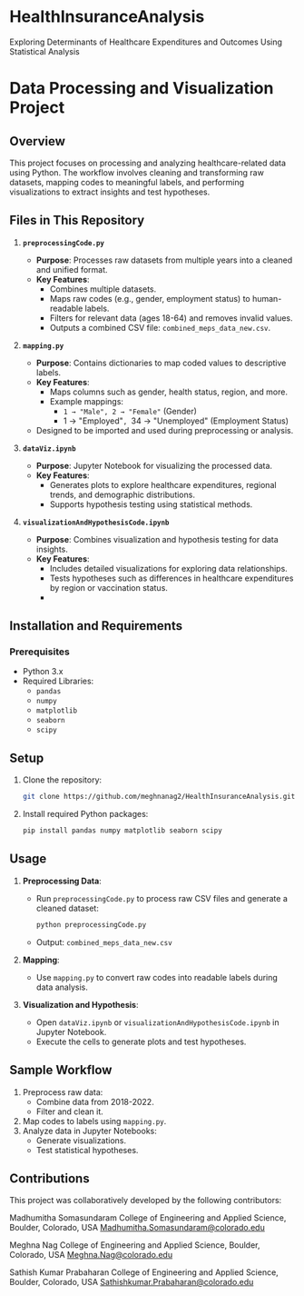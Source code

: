 # HealthInsuranceAnalysis
Exploring Determinants of Healthcare Expenditures and Outcomes Using Statistical Analysis 

# Data Processing and Visualization Project

## Overview
This project focuses on processing and analyzing healthcare-related data using Python. The workflow involves cleaning and transforming raw datasets, mapping codes to meaningful labels, and performing visualizations to extract insights and test hypotheses.

## Files in This Repository

1. **`preprocessingCode.py`**
   - **Purpose**: Processes raw datasets from multiple years into a cleaned and unified format.
   - **Key Features**:
     - Combines multiple datasets.
     - Maps raw codes (e.g., gender, employment status) to human-readable labels.
     - Filters for relevant data (ages 18-64) and removes invalid values.
     - Outputs a combined CSV file: `combined_meps_data_new.csv`.

2. **`mapping.py`**
   - **Purpose**: Contains dictionaries to map coded values to descriptive labels.
   - **Key Features**:
     - Maps columns such as gender, health status, region, and more.
     - Example mappings:
       - `1 → "Male", 2 → "Female"` (Gender)
       -  1 → "Employed"`, `34 → "Unemployed" (Employment Status)
   - Designed to be imported and used during preprocessing or analysis.

3. **`dataViz.ipynb`**
   - **Purpose**: Jupyter Notebook for visualizing the processed data.
   - **Key Features**:
     - Generates plots to explore healthcare expenditures, regional trends, and demographic distributions.
     - Supports hypothesis testing using statistical methods.

4. **`visualizationAndHypothesisCode.ipynb`**
   - **Purpose**: Combines visualization and hypothesis testing for data insights.
   - **Key Features**:
     - Includes detailed visualizations for exploring data relationships.
     - Tests hypotheses such as differences in healthcare expenditures by region or vaccination status.
     - 

## Installation and Requirements

### Prerequisites
- Python 3.x
- Required Libraries:
  - `pandas`
  - `numpy`
  - `matplotlib`
  - `seaborn`
  - `scipy`

## Setup

1. Clone the repository:
   ```bash
   git clone https://github.com/meghnanag2/HealthInsuranceAnalysis.git
   ```
2. Install required Python packages:
   ```bash
   pip install pandas numpy matplotlib seaborn scipy
   ```

## Usage

1. **Preprocessing Data**:
   - Run `preprocessingCode.py` to process raw CSV files and generate a cleaned dataset:
     ```bash
     python preprocessingCode.py
     ```
   - Output: `combined_meps_data_new.csv`

2. **Mapping**:
   - Use `mapping.py` to convert raw codes into readable labels during data analysis.

3. **Visualization and Hypothesis**:
   - Open `dataViz.ipynb` or `visualizationAndHypothesisCode.ipynb` in Jupyter Notebook.
   - Execute the cells to generate plots and test hypotheses.


## Sample Workflow

1. Preprocess raw data:
   - Combine data from 2018-2022.
   - Filter and clean it.
2. Map codes to labels using `mapping.py`.
3. Analyze data in Jupyter Notebooks:
   - Generate visualizations.
   - Test statistical hypotheses.

## Contributions

This project was collaboratively developed by the following contributors:

Madhumitha Somasundaram
College of Engineering and Applied Science, Boulder, Colorado, USA
Madhumitha.Somasundaram@colorado.edu

Meghna Nag
College of Engineering and Applied Science, Boulder, Colorado, USA
Meghna.Nag@colorado.edu

Sathish Kumar Prabaharan
College of Engineering and Applied Science, Boulder, Colorado, USA
Sathishkumar.Prabaharan@colorado.edu

